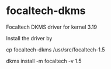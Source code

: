 # focaltech-dkms
Focaltech DKMS driver for kernel 3.19

Install the driver by

cp focaltech-dkms /usr/src/focaltech-1.5

dkms install -m focaltech -v 1.5
